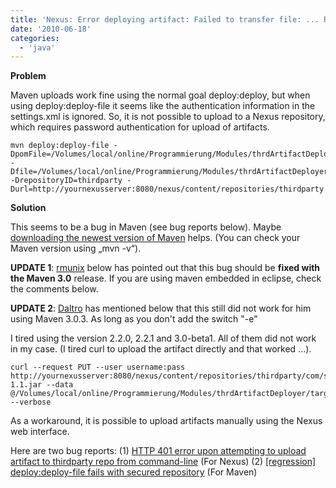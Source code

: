 ```yaml
---
title: 'Nexus: Error deploying artifact: Failed to transfer file: ... Return code is: 401'
date: '2010-06-18'
categories:
  - 'java'
---
```


**Problem**

Maven uploads work fine using the normal goal deploy:deploy, but when using deploy:deploy-file it seems like the authentication information in the settings.xml is ignored. So, it is not possible to upload to a Nexus repository, which requires password authentication for upload of artifacts.

```
mvn deploy:deploy-file -DpomFile=/Volumes/local/online/Programmierung/Modules/thrdArtifactDeployer/target/classes/de/mxro/thrd/artifactdeployer/artifacts/javaws.pom -Dfile=/Volumes/local/online/Programmierung/Modules/thrdArtifactDeployer/target/classes/de/mxro/thrd/artifactdeployer/artifacts/javaws.jar -DrepositoryID=thirdparty -Durl=http://yournexusserver:8080/nexus/content/repositories/thirdparty
```

**Solution**

This seems to be a bug in Maven (see bug reports below). Maybe [downloading the newest version of Maven](http://maven.apache.org/download.html) helps. (You can check your Maven version using „mvn -v“).

**UPDATE 1**: [rmunix](http://maxrohde.com/2010/06/18/nexus-error-deploying-artifact-failed-to-transfer-file-return-code-is-401/#comment-71) below has pointed out that this bug should be **fixed with the Maven 3.0** release. If you are using maven embedded in eclipse, check the comments below.

**UPDATE 2**: [Daltro](http://maxrohde.com/2010/06/18/nexus-error-deploying-artifact-failed-to-transfer-file-return-code-is-401/#comment-259) has mentioned below that this still did not work for him using Maven 3.0.3. As long as you don't add the switch "-e"

I tired using the version 2.2.0, 2.2.1 and 3.0-beta1. All of them did not work in my case. (I tired curl to upload the artifact directly and that worked ...).

```
curl --request PUT --user username:pass http://yournexusserver:8080/nexus/content/repositories/thirdparty/com/sun/javaws/1.0/javaws-1.1.jar --data @/Volumes/local/online/Programmierung/Modules/thrdArtifactDeployer/target/classes/de/mxro/thrd/artifactdeployer/artifacts/javaws.jar --verbose
```

As a workaround, it is possible to upload artifacts manually using the Nexus web interface.

Here are two bug reports: (1) [HTTP 401 error upon attempting to upload artifact to thirdparty repo from command-line](https://issues.sonatype.org/browse/NEXUS-3048) (For Nexus) (2) [\[regression\] deploy:deploy-file fails with secured repository](http://jira.codehaus.org/browse/MNG-4469) (For Maven)
